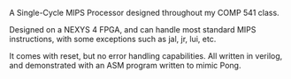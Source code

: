 A Single-Cycle MIPS Processor designed throughout my COMP 541 class.

Designed on a NEXYS 4 FPGA, and can handle most standard MIPS instructions, with some exceptions such as jal, jr, lui, etc. 

It comes with reset, but no error handling capabilities. All written in verilog, and demonstrated with an ASM program written to mimic Pong.
